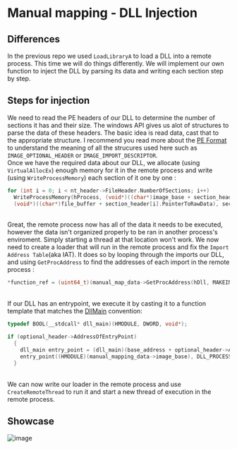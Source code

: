 # Manual mapping - DLL Injection

## Differences

In the previous repo we used ```LoadLibraryA``` to load a DLL into a remote process. This time we will do things differently. We will implement our own function to inject the DLL by parsing its data and writing each section step by step. 

## Steps for injection

We need to read the PE headers of our DLL to determine the number of sections it has and their size. The windows API gives us alot of structures to parse the data of these headers. The basic idea is read data, cast that to the appropriate structure. I recommend you read more about the [PE Format](https://docs.microsoft.com/en-us/windows/win32/debug/pe-format) to understand the meaning of all the strucures used here such as ```IMAGE_OPTIONAL_HEADER``` or ```IMAGE_IMPORT_DESCRIPTOR```.
\
Once we have the required data about our DLL, we allocate (using ```VirtualAllocEx```) enough memory for it in the remote process and write (using ```WriteProcessMemory```) each section of it one by one :

```cpp
for (int i = 0; i < nt_header->FileHeader.NumberOfSections; i++)
  WriteProcessMemory(hProcess, (void*)((char*)image_base + section_header[i].VirtualAddress), 
  (void*)((char*)file_buffer + section_header[i].PointerToRawData), section_header[i].SizeOfRawData, 0);
```
\
Great, the remote process now has all of the data it needs to be executed, however the data isn't organized properly to be ran in another process's enviroment. Simply starting a thread at that location won't work. We now need to create a loader that will run in the remote process and fix the ```Import Address Table```(aka IAT). It does so by looping through the imports our DLL, and using ```GetProcAddress``` to find the addresses of each import in the remote process : 

```cpp
*function_ref = (uint64_t)(manual_map_data->GetProcAddress(hDll, MAKEINTRESOURCEA(*thunk_reference)));
```
\
If our DLL has an entrypoint, we execute it by casting it to a function template that matches the [DllMain](https://docs.microsoft.com/en-us/windows/win32/dlls/dllmain) convention:

```cpp
typedef BOOL(__stdcall* dll_main)(HMODULE, DWORD, void*);

if (optional_header->AddressOfEntryPoint)
  {
    dll_main entry_point = (dll_main)(base_address + optional_header->AddressOfEntryPoint);
    entry_point((HMODULE)(manual_mapping_data->image_base), DLL_PROCESS_ATTACH, 0);
  }
  ```
  \
  We can now write our loader in the remote process and use `CreateRemoteThread` to run it and start a new thread of execution in the remote process.

## Showcase

![image](https://cdn.discordapp.com/attachments/780153367305256981/1018640843101442179/demo_map.gif)
